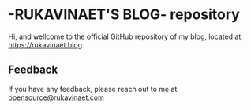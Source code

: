 # -RUKAVINAET'S BLOG- repository

Hi, and wellcome to the official GitHub repository of my blog, located at; https://rukavinaet.blog.




## Feedback

If you have any feedback, please reach out to me at opensource@rukavinaet.com


